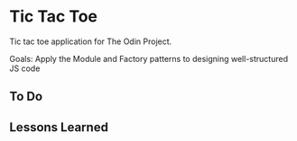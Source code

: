 # Tic Tac Toe

Tic tac toe application for The Odin Project. 

Goals: Apply the Module and Factory patterns to designing well-structured JS code

## To Do

## Lessons Learned
